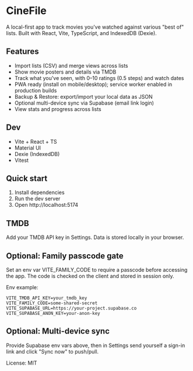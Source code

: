 # CineFile

A local-first app to track movies you've watched against various "best of" lists. Built with React, Vite, TypeScript, and IndexedDB (Dexie).

## Features
- Import lists (CSV) and merge views across lists
- Show movie posters and details via TMDB
- Track what you've seen, with 0–10 ratings (0.5 steps) and watch dates
- PWA ready (install on mobile/desktop); service worker enabled in production builds
- Backup & Restore: export/import your local data as JSON
- Optional multi-device sync via Supabase (email link login)
- View stats and progress across lists

## Dev
- Vite + React + TS
- Material UI
- Dexie (IndexedDB)
- Vitest

## Quick start
1. Install dependencies
2. Run the dev server
3. Open http://localhost:5174

## TMDB
Add your TMDB API key in Settings. Data is stored locally in your browser.

## Optional: Family passcode gate
Set an env var VITE_FAMILY_CODE to require a passcode before accessing the app. The code is checked on the client and stored in session only.

Env example:

```
VITE_TMDB_API_KEY=your_tmdb_key
VITE_FAMILY_CODE=some-shared-secret
VITE_SUPABASE_URL=https://your-project.supabase.co
VITE_SUPABASE_ANON_KEY=your-anon-key
```

## Optional: Multi-device sync
Provide Supabase env vars above, then in Settings send yourself a sign-in link and click "Sync now" to push/pull.

License: MIT
